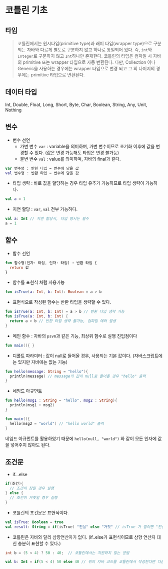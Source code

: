 # 코틀린 기초

## 타입

> 코틀린에서는 원시타입(primitive type)과 래퍼 타입(wrapper type)으로 구분 되는 자바와 다르게 별도로 구분하지 않고 하나로 통일되어 있다.
> 즉, `int`와 `Integer`로 구분하지 않고 `Int`하나만 존재한다. 코틀린의 타입은 컴파일 시 자바의 primitive 또는 wrapper 타입으로 자동 변환된다. 
> 다만, Collection 이나 Generic을 사용하는 경우에는 wrapper 타입으로 변경 되고 그 외 나머지의 경우에는 primitive 타입으로 변환된다.

## 데이터 타입
Int, Double, Float, Long, Short, Byte, Char, Boolean, String, Any, Unit, Nothing

## 변수

- 변수 선언
  - 가변 변수 `var` : variable을 의미하며, 가변 변수이므로 초기화 이후에 값을 변경할 수 있다. (값은 변경 가능해도 타입은 변경 불가능)
  - 불변 변수 `val` : value를 의미하며, 자바의 final과 같다.

```kotlin
var 변수명 : 반환 타입 = 변수에 담을 값
val 변수명 : 반환 타입 = 변수에 담을 값
```

- 타입 생략 : 바로 값을 할당하는 경우 타입 유추가 가능하므로 타입 생략이 가능하다.

```kotlin
val a = 1
```

- 지연 할당 : `var`, `val`  전부 가능하다.

```kotlin
val a: Int // 지연 할당시, 타입 명시는 필수
a = 1
```

## 함수

- 함수 선언

```kotlin
fun 함수명(인자: 타입, 인자: 타입) : 반환 타입 {
  return 값
}
```

- 함수를 표현식 처럼 사용가능

```kotlin
fun isTrue(a: Int, b: Int): Boolean = a > b
```

- 표현식으로 작성된 함수는 반환 타입을 생략할 수 있다.

```kotlin
fun isTrue(a: Int, b: Int) = a > b // 반환 타입 생략 가능
fun isTrue(a: Int, b: Int) {
  return a > b // 반환 타입 생략 불가능, 컴파일 에러 발생
}
```

- 메인 함수 : 자바의 `psvm`과 같은 기능, 최상위 함수로 실행 진입점이다

```kotlin
fun main(){ }
```

- 디폴트 파라미터 : 값이 null로 들어올 경우, 사용되는 기본 값이다. (자바스크립트에는 있지만 자바에는 없는 기능)

```kotlin
fun hello(message: String = "hello"){
  println(message) // message의 값이 null로 들어올 경우 "hello" 출력
}
```

- 네임드 아규먼트

```kotlin
fun hello(msg1 : String = "hello", msg2 : String){
  println(msg1 + msg2) 
}

fun main(){
  hello(msg2 = "world") // "hello world" 출력
}
```

네임드 아규먼트를 활용하였기 때문에 `hello(null, "world")` 와 같이 모든 인자에 값을 넣어주지 않아도 된다.

## 조건문

- if...else

```kotlin
if(조건){ 
  // 조건이 참일 경우 실행
} else { 
  // 조건이 거짓일 경우 실행
}
```

- 코틀린의 조건문은 표현식이다.

```kotlin
val isTrue: Boolean = true
val result: String = if(isTrue) "진실" else "거짓" // isTrue 가 참이면 "진실" 반환 거짓일 경우 "거짓" 반환
```

- 코틀린은 자바와 달리 삼항연산자가 없다. (if..else가 표현식이므로 삼항 연산자 대신 충분히 표현할 수 있다.)

```java
int b = (5 < 4) ? 50 : 40;  // 코틀린에서는 지원하지 않는 문법
```

```kotlin
val b: Int = if(5 < 4) 50 else 40 // 위의 자바 코드를 코틀린에서 작성한다면 다음과 같다.
```

